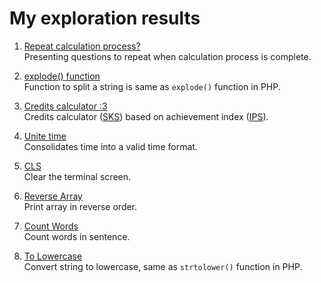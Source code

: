 # My exploration results

1. [Repeat calculation process?](./repeat.cpp)<br>
   Presenting questions to repeat when calculation process is complete.

2. [explode() function](./explode.cpp)<br>
   Function to split a string is same as `explode()` function in PHP.

3. [Credits calculator :3](./credits.cpp)<br>
   Credits calculator ([SKS](https://id.wikipedia.org/wiki/SKS)) based on
   achievement index ([IPS](https://id.wikipedia.org/wiki/Indeks_prestasi)).

4. [Unite time](./unitetime.cpp)<br>
   Consolidates time into a valid time format.

5. [CLS](./cls.cpp)<br>
   Clear the terminal screen.

6. [Reverse Array](./reverse.cpp)<br>
   Print array in reverse order.

7. [Count Words](./count.cpp)<br>
   Count words in sentence.

8. [To Lowercase](./strtolower.cpp)<br>
   Convert string to lowercase, same as `strtolower()` function in PHP.
